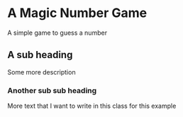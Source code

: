 # A Magic Number Game
A simple game to guess a number

## A sub heading
Some more description

### Another sub sub heading
More text that I want to write in this class for this example
